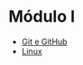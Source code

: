 # Módulo I

- [Git e GitHub](/MODULO%20I/Git%20e%20GitHub/README.md)
- [Linux](/MODULO%20I/Linux/README.md)